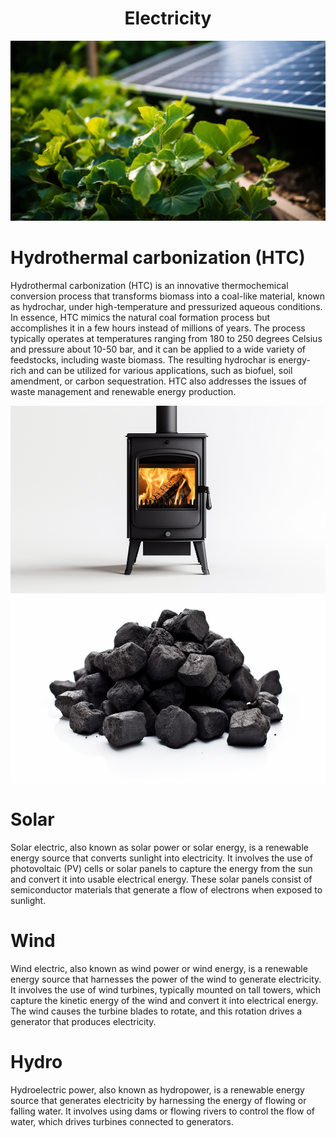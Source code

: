 <h1 align="center"> Electricity </h1>

<p align="center" width="100%"><img src="../images/energy.png" /></p>

# Hydrothermal carbonization (HTC)

Hydrothermal carbonization (HTC) is an innovative thermochemical conversion process that transforms biomass into a coal-like material, known as hydrochar, under high-temperature and pressurized aqueous conditions. In essence, HTC mimics the natural coal formation process but accomplishes it in a few hours instead of millions of years. The process typically operates at temperatures ranging from 180 to 250 degrees Celsius and pressure about 10-50 bar, and it can be applied to a wide variety of feedstocks, including waste biomass. The resulting hydrochar is energy-rich and can be utilized for various applications, such as biofuel, soil amendment, or carbon sequestration. HTC also addresses the issues of waste management and renewable energy production.

<img src="../images/wood_stove.png"  width="600" height="300">

<img src="../images/coal.png"  width="600" height="300">

# Solar

Solar electric, also known as solar power or solar energy, is a renewable energy source that converts sunlight into electricity. It involves the use of photovoltaic (PV) cells or solar panels to capture the energy from the sun and convert it into usable electrical energy. These solar panels consist of semiconductor materials that generate a flow of electrons when exposed to sunlight.

# Wind

Wind electric, also known as wind power or wind energy, is a renewable energy source that harnesses the power of the wind to generate electricity. It involves the use of wind turbines, typically mounted on tall towers, which capture the kinetic energy of the wind and convert it into electrical energy. The wind causes the turbine blades to rotate, and this rotation drives a generator that produces electricity. 

# Hydro

Hydroelectric power, also known as hydropower, is a renewable energy source that generates electricity by harnessing the energy of flowing or falling water. It involves using dams or flowing rivers to control the flow of water, which drives turbines connected to generators.